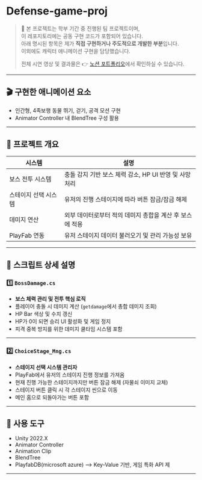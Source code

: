 # Defense-game-proj
> 📍 본 프로젝트는 학부 기간 중 진행된 팀 프로젝트이며,  
> 이 레포지토리에는 공동 구현 코드가 포함되어 있습니다.  
> 아래 명시된 항목은 제가 **직접 구현하거나 주도적으로 개발한 부분**입니다.</br>
> 이외에도 캐릭터 애니메이션 구현을 담당했습니다.
> 
> 전체 시연 영상 및 결과물은 👉 [노션 포트폴리오](https://magical-rate-172.notion.site/Reverse-0bdf3e06b74c4b408b1e4e599ec128ee?pvs=74)에서 확인하실 수 있습니다.
---
## 🎬 구현한 애니메이션 요소
- 인간형, 4족보행 동물 뛰기, 걷기, 공격 모션 구현
- Animator Controller 내 BlendTree 구성 활용
---
## 📂 프로젝트 개요

| 시스템 | 설명 |
|--------|------|
| 보스 전투 시스템 | 충돌 감지 기반 보스 체력 감소, HP UI 반영 및 사망 처리 |
| 스테이지 선택 시스템 | 유저의 진행 스테이지에 따라 버튼 잠금/잠금 해제 |
| 데미지 연산 | 외부 데이터로부터 적의 데미지 총합을 계산 후 보스에 적용 |
| PlayFab 연동 | 유저 스테이지 데이터 불러오기 및 관리 가능성 보유 |

---

## 📜 스크립트 상세 설명

### 1️⃣ `BossDamage.cs`

- **보스 체력 관리 및 전투 핵심 로직**
- 플레이어 충돌 시 데미지 계산 (`getdamage`에서 총합 데미지 조회)
- HP Bar 색상 및 수치 갱신
- HP가 0이 되면 승리 UI 활성화 및 게임 정지
- 피격 중복 방지를 위한 데미지 쿨타임 시스템 포함

---

### 2️⃣ `ChoiceStage_Mng.cs`

- **스테이지 선택 시스템 관리자**
- PlayFab에서 유저의 스테이지 진행 정보를 가져옴
- 현재 진행 가능한 스테이지까지만 버튼 잠금 해제 (자물쇠 이미지 교체)
- 스테이지 버튼 클릭 시 각 스테이지 씬으로 이동
- 메인 홈으로 되돌아가는 버튼 포함

---

## 🔧 사용 도구

- Unity 2022.X
- Animator Controller
- Animation Clip
- BlendTree
- PlayfabDB(microsoft azure) --> Key-Value 기반, 게임 특화 API 제

---

